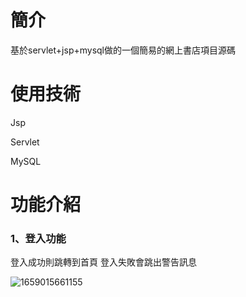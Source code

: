 # 簡介
基於servlet+jsp+mysql做的一個簡易的網上書店項目源碼

# 使用技術
Jsp

Servlet

MySQL

# 功能介紹

### 1、登入功能
登入成功則跳轉到首頁
登入失敗會跳出警告訊息

![1659015661155](https://user-images.githubusercontent.com/82807965/181730533-a96051b1-954d-40ad-a4f0-d45abeb9cb8a.jpg )
